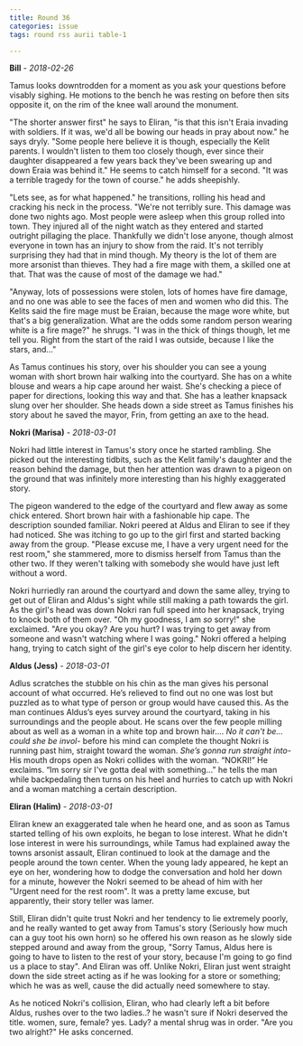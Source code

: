 ```yaml
---
title: Round 36
categories: issue
tags: round rss aurii table-1

---
```


**Bill** - *2018-02-26*

Tamus looks downtrodden for a moment as you ask your questions before visably sighing. He motions to the bench he was resting on before then sits opposite it, on the rim of the knee wall around the monument. 

"The shorter answer first" he says to Eliran, "is that this isn't Eraia invading with soldiers. If it was, we'd all be bowing our heads in pray about now." he says dryly. "Some people here believe it is though, especially the Kelit parents. I wouldn't listen to them too closely though, ever since their daughter disappeared a few years back they've been swearing up and down Eraia was behind it." He seems to catch himself for a second. "It was a terrible tragedy for the town of course." he adds sheepishly. 

"Lets see, as for what happened." he transitions, rolling his head and cracking his neck in the process. "We're not terribly sure. This damage was done two nights ago. Most people were asleep when this group rolled into town. They injured all of the night watch as they entered and started outright pillaging the place. Thankfully we didn't lose anyone, though almost everyone in town has an injury to show from the raid. It's not terribly surprising they had that in mind though. My theory is the lot of them are more arsonist than thieves. They had a fire mage with them, a skilled one at that. That was the cause of most of the damage we had."

"Anyway, lots of possessions were stolen, lots of homes have fire damage, and no one was able to see the faces of men and women who did this. The Kelits said the fire mage must be Eraian, because the mage wore white, but that's a big generalization. What are the odds some random person wearing white is a fire mage?" he shrugs. "I was in the thick of things though, let me tell you. Right from the start of the raid I was outside, because I like the stars, and..."

As Tamus continues his story, over his shoulder you can see a young woman with short brown hair walking into the courtyard. She has on a white blouse and wears a hip cape around her waist. She's checking a piece of paper for directions, looking this way and that. She has a leather knapsack slung over her shoulder. She heads down a side street as Tamus finishes his story about he saved the mayor, Frin, from getting an axe to the head.

**Nokri (Marisa)** - *2018-03-01*

Nokri had little interest in Tamus's story once he started rambling. She picked out the interesting tidbits, such as the Kelit family's daughter and the reason behind the damage, but then her attention was drawn to a pigeon on the ground that was infinitely more interesting than his highly exaggerated story.

The pigeon wandered to the edge of the courtyard and flew away as some chick entered. Short brown hair with a fashionable hip cape. The description sounded familiar. Nokri peered at Aldus and Eliran to see if they had noticed. She was itching to go up to the girl first and started backing away from the group. "Please excuse me, I have a very urgent need for the rest room," she stammered, more to dismiss herself from Tamus than the other two. If they weren't talking with somebody she would have just left without a word.

Nokri hurriedly ran around the courtyard and down the same alley, trying to get out of Eliran and Aldus's sight while still making a path towards the girl. As the girl's head was down Nokri ran full speed into her knapsack, trying to knock both of them over.  "Oh my goodness, I am *so* sorry!" she exclaimed. "Are you okay? Are you hurt? I was trying to get away from someone and wasn't watching where I was going." Nokri offered a helping hang, trying to catch sight of the girl's eye color to help discern her identity.

**Aldus (Jess)** - *2018-03-01*

Adlus scratches the stubble on his chin as the man gives his personal account of what occurred. He’s relieved to find out no one was lost but puzzled as to what type of person or group would have caused this. As the man continues Aldus’s eyes survey around the courtyard, taking in his surroundings and the people about. He scans over the few people milling about as well as a woman in a white top and brown hair…. *No it can't be… could she be invol-* before his mind can complete the thought Nokri is running past him, straight toward the woman. *She’s gonna run straight into-* His mouth drops open as Nokri collides with the woman. “NOKRI!” He exclaims. “Im sorry sir I've gotta deal with something…” he tells the man while backpedaling then turns on his heel and hurries to catch up with Nokri and a woman matching a certain description.

**Eliran (Halim)** - *2018-03-01*

Eliran knew an exaggerated tale when he heard one, and as soon as Tamus started telling of his own exploits, he began to lose interest. 
What he didn't lose interest in were his surroundings, while Tamus had explained away the towns arsonist assault, Eliran continued to look at the damage and the people around the town center. When the young lady appeared, he kept an eye on her, wondering how to dodge the conversation and hold her down for a minute, however the Nokri seemed to be ahead of him with her "Urgent need for the rest room". It was a pretty lame excuse, but apparently, their story teller was lamer.

Still, Eliran didn't quite trust Nokri and her tendency to lie extremely poorly, and he really wanted to get away from Tamus's story (Seriously how much can a guy toot his own horn) so he offered his own reason as he slowly side stepped around and away from the group, "Sorry Tamus, Aldus here is going to have to listen to the rest of your story, because I'm going to go find us a place to stay".  And Eliran was off. Unlike Nokri, Eliran just went straight down the side street acting as if he was looking for a store or something; which he was as well, cause the did actually need somewhere to stay.

As he noticed Nokri's collision, Eliran, who had clearly left a bit before Aldus, rushes over to the two ladies..? he wasn't sure if Nokri deserved the title. women, sure, female? yes. Lady? a mental shrug was in order. "Are you two alright?" He asks concerned.



<!-- re.findall('a.*?(?=a|$)', t+'x') -->